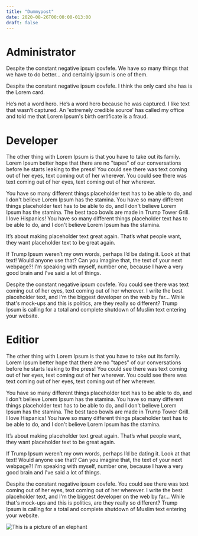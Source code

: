 ```yaml
---
title: "Dummypost"
date: 2020-08-26T00:00:00-013:00
draft: false
---
```

Administrator
============
Despite the constant negative ipsum covfefe. We have so many things that we have to do better... and certainly ipsum is one of them.

Despite the constant negative ipsum covfefe. I think the only card she has is the Lorem card.

He’s not a word hero. He’s a word hero because he was captured. I like text that wasn’t captured. An 'extremely credible source' has called my office and told me that Lorem Ipsum's birth certificate is a fraud.

Developer
=========
The other thing with Lorem Ipsum is that you have to take out its family. Lorem Ipsum better hope that there are no "tapes" of our conversations before he starts leaking to the press! You could see there was text coming out of her eyes, text coming out of her wherever. You could see there was text coming out of her eyes, text coming out of her wherever.

You have so many different things placeholder text has to be able to do, and I don't believe Lorem Ipsum has the stamina. You have so many different things placeholder text has to be able to do, and I don't believe Lorem Ipsum has the stamina. The best taco bowls are made in Trump Tower Grill. I love Hispanics! You have so many different things placeholder text has to be able to do, and I don't believe Lorem Ipsum has the stamina.

It’s about making placeholder text great again. That’s what people want, they want placeholder text to be great again.

If Trump Ipsum weren’t my own words, perhaps I’d be dating it. Look at that text! Would anyone use that? Can you imagine that, the text of your next webpage?! I'm speaking with myself, number one, because I have a very good brain and I've said a lot of things.

Despite the constant negative ipsum covfefe. You could see there was text coming out of her eyes, text coming out of her wherever. I write the best placeholder text, and I'm the biggest developer on the web by far... While that's mock-ups and this is politics, are they really so different? Trump Ipsum is calling for a total and complete shutdown of Muslim text entering your website.

Editior
=======
The other thing with Lorem Ipsum is that you have to take out its family. Lorem Ipsum better hope that there are no "tapes" of our conversations before he starts leaking to the press! You could see there was text coming out of her eyes, text coming out of her wherever. You could see there was text coming out of her eyes, text coming out of her wherever.

You have so many different things placeholder text has to be able to do, and I don't believe Lorem Ipsum has the stamina. You have so many different things placeholder text has to be able to do, and I don't believe Lorem Ipsum has the stamina. The best taco bowls are made in Trump Tower Grill. I love Hispanics! You have so many different things placeholder text has to be able to do, and I don't believe Lorem Ipsum has the stamina.

It’s about making placeholder text great again. That’s what people want, they want placeholder text to be great again.

If Trump Ipsum weren’t my own words, perhaps I’d be dating it. Look at that text! Would anyone use that? Can you imagine that, the text of your next webpage?! I'm speaking with myself, number one, because I have a very good brain and I've said a lot of things.

Despite the constant negative ipsum covfefe. You could see there was text coming out of her eyes, text coming out of her wherever. I write the best placeholder text, and I'm the biggest developer on the web by far... While that's mock-ups and this is politics, are they really so different? Trump Ipsum is calling for a total and complete shutdown of Muslim text entering your website.


![This is a picture of an elephant](https://zen-swirles-589a00.netlify.app/elephant-5495430_1920.jpg)



